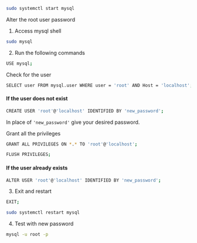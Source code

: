 ```sh
sudo systemctl start mysql
```

Alter the root user password

1. Access mysql shell

```sh
sudo mysql
```

2. Run the following commands

```sh
USE mysql;
```

Check for the user

```sh
SELECT user FROM mysql.user WHERE user = 'root' AND Host = 'localhost';
```

#### If the user does not exist

```sh
CREATE USER 'root'@'localhost' IDENTIFIED BY 'new_password';
```

In place of `'new_password'` give your desired password.

Grant all the privileges

```sh
GRANT ALL PRIVILEGES ON *.* TO 'root'@'localhost';
```

```sh
FLUSH PRIVILEGES;
```

#### If the user already exists

```sh
ALTER USER 'root'@'localhost' IDENTIFIED BY 'new_password';
```

3. Exit and restart

```sh
EXIT;
```

```sh
sudo systemctl restart mysql
```

4. Test with new password

```sh
mysql -u root -p
```

